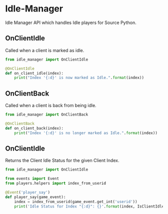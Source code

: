 Idle-Manager
=========

Idle Manager API which handles Idle players for Source Python.


OnClientIdle
--------------

Called when a client is marked as idle.

```python
from idle_manager import OnClientIdle

@OnClientIdle
def on_client_idle(index):
    print("Index '{:d}' is now marked as Idle.".format(index))
```


OnClientBack
--------------

Called when a client is back from being idle.

```python
from idle_manager import OnClientBack

@OnClientBack
def on_client_back(index):
    print("Index '{:d}' is no longer marked as Idle.".format(index))
```


OnClientIdle
--------------

Returns the Client Idle Status for the given Client Index.

```python
from idle_manager import OnClientIdle

from events import Event
from players.helpers import index_from_userid

@Event('player_say')
def player_say(game_event):
    index = index_from_userid(game_event.get_int('userid'))
    print('Idle Status for Index "{:d}": {}'.format(index, IsClientIdle(index)))
```
